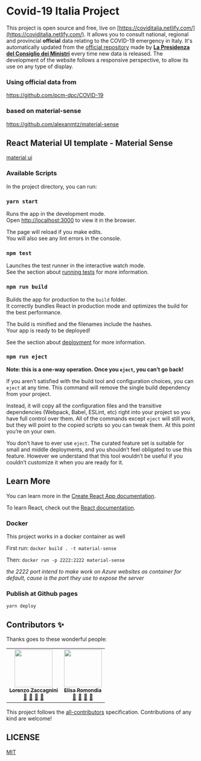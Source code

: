 
# Covid-19 Italia Project

This project is open source and free, live on [https://coviditalia.netlify.com/](https://coviditalia.netlify.com/). It allows you to consult national, regional and provincial **official** data relating to the COVID-19 emergency in Italy. It's automatically updated from the [official repository](https://github.com/pcm-dpc/COVID-19) made by [**La Presidenza del Consiglio dei Ministri**](http://www.governo.it/it/la-presidenza-del-consiglio-dei-ministri) every time new data is released. The development of the website follows a responsive perspective, to allow its use on any type of display.


### Using official data from 
https://github.com/pcm-dpc/COVID-19

### based on material-sense
https://github.com/alexanmtz/material-sense


## React Material UI template - Material Sense
[material ui](https://material-ui.com/)

### Available Scripts

In the project directory, you can run:

### `yarn start`

Runs the app in the development mode.<br>
Open [http://localhost:3000](http://localhost:3000) to view it in the browser.

The page will reload if you make edits.<br>
You will also see any lint errors in the console.

### `npm test`

Launches the test runner in the interactive watch mode.<br>
See the section about [running tests](https://facebook.github.io/create-react-app/docs/running-tests) for more information.

### `npm run build`

Builds the app for production to the `build` folder.<br>
It correctly bundles React in production mode and optimizes the build for the best performance.

The build is minified and the filenames include the hashes.<br>
Your app is ready to be deployed!

See the section about [deployment](https://facebook.github.io/create-react-app/docs/deployment) for more information.

### `npm run eject`

**Note: this is a one-way operation. Once you `eject`, you can’t go back!**

If you aren’t satisfied with the build tool and configuration choices, you can `eject` at any time. This command will remove the single build dependency from your project.

Instead, it will copy all the configuration files and the transitive dependencies (Webpack, Babel, ESLint, etc) right into your project so you have full control over them. All of the commands except `eject` will still work, but they will point to the copied scripts so you can tweak them. At this point you’re on your own.

You don’t have to ever use `eject`. The curated feature set is suitable for small and middle deployments, and you shouldn’t feel obligated to use this feature. However we understand that this tool wouldn’t be useful if you couldn’t customize it when you are ready for it.

## Learn More

You can learn more in the [Create React App documentation](https://facebook.github.io/create-react-app/docs/getting-started).

To learn React, check out the [React documentation](https://reactjs.org/).

### Docker

This project works in a docker container as well

First run:
`docker build . -t material-sense`

Then:
`docker run -p 2222:2222 material-sense`

_the 2222 port intend to make work on Azure websites as container for default, cause is the port they use to expose the server_

### Publish at Github pages
`yarn deploy`

## Contributors ✨
Thanks goes to these wonderful people:

<!-- ALL-CONTRIBUTORS-LIST:START - Do not remove or modify this section -->
<!-- prettier-ignore-start -->
<!-- markdownlint-disable -->
<table>
  <tr>
    <td align="center"><a href="https://it.linkedin.com/in/lorenzo-zaccagnini"><img src="https://avatars2.githubusercontent.com/u/18169376?s=400&u=697698bf9973ab54be5b8eadbf7d1c7c083d23e6&v=4" width="100px;" alt=""/><br /><sub><b>Lorenzo Zaccagnini</b></sub></a><br /><a href="#question-LorenzoZaccagnini" title="Answering Questions">💬</a> <a href="https://github.com/all-contributors/all-contributors/commits?author=LorenzoZaccagnini" title="Documentation">📖</a> <a href="https://github.com/all-contributors/all-contributors/pulls?q=is%3Apr+reviewed-byLorenzoZaccagnini" title="Reviewed Pull Requests">👀</a> <a href="#talk-LorenzoZaccagnini" title="Talks">📢</a></td>
     <td align="center"><a href="https://fr.linkedin.com/in/elisa-romondia"><img src="https://avatars1.githubusercontent.com/u/22495052?s=400&u=bfa41aa3de72d097e172add801860178358e9362&v=4" width="100px;" alt=""/><br /><sub><b>Elisa Romondia</b></sub></a><br /><a href="#question-elisaromondia" title="Answering Questions">💬</a> <a href="https://github.com/all-contributors/all-contributors/commits?author=elisaromondia" title="Documentation">📖</a> <a href="https://github.com/all-contributors/all-contributors/pulls?q=is%3Apr+reviewed-byelisaromondia" title="Reviewed Pull Requests">👀</a> <a href="#talk-elisaromondia" title="Talks">📢</a></td>
   </tr>
</table>
<!-- markdownlint-enable -->
<!-- prettier-ignore-end -->
<!-- ALL-CONTRIBUTORS-LIST:END -->

This project follows the [all-contributors](https://allcontributors.org) specification.
Contributions of any kind are welcome!

## LICENSE

[MIT](LICENSE)
